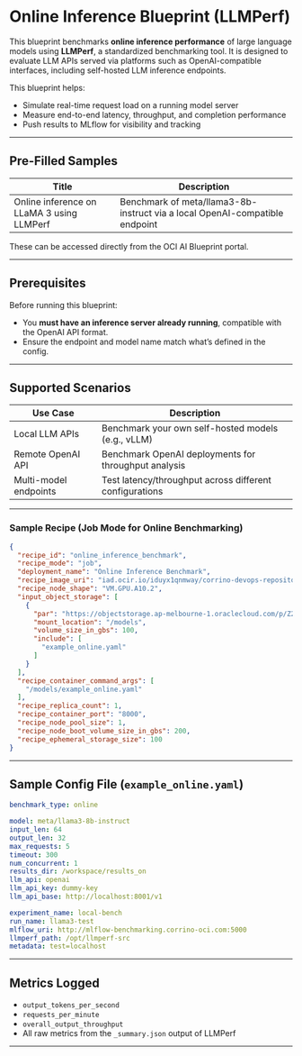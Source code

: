# Online Inference Blueprint (LLMPerf)

This blueprint benchmarks **online inference performance** of large language models using **LLMPerf**, a standardized benchmarking tool. It is designed to evaluate LLM APIs served via platforms such as OpenAI-compatible interfaces, including self-hosted LLM inference endpoints.

This blueprint helps:
- Simulate real-time request load on a running model server
- Measure end-to-end latency, throughput, and completion performance
- Push results to MLflow for visibility and tracking

---

## Pre-Filled Samples

| Title                                  | Description                                                                 |
|----------------------------------------|-----------------------------------------------------------------------------|
|Online inference on LLaMA 3 using LLMPerf|Benchmark of meta/llama3-8b-instruct via a local OpenAI-compatible endpoint |

These can be accessed directly from the OCI AI Blueprint portal.

---

## Prerequisites

Before running this blueprint:
- You **must have an inference server already running**, compatible with the OpenAI API format.
- Ensure the endpoint and model name match what’s defined in the config.

---

## Supported Scenarios

| Use Case              | Description                                           |
|-----------------------|-------------------------------------------------------|
| Local LLM APIs        | Benchmark your own self-hosted models (e.g., vLLM)    |
| Remote OpenAI API     | Benchmark OpenAI deployments for throughput analysis  |
| Multi-model endpoints | Test latency/throughput across different configurations |

---

### Sample Recipe (Job Mode for Online Benchmarking)

```json
{
  "recipe_id": "online_inference_benchmark",
  "recipe_mode": "job",
  "deployment_name": "Online Inference Benchmark",
  "recipe_image_uri": "iad.ocir.io/iduyx1qnmway/corrino-devops-repository:llm-benchmark-0409-v2",
  "recipe_node_shape": "VM.GPU.A10.2",
  "input_object_storage": [
    {
      "par": "https://objectstorage.ap-melbourne-1.oraclecloud.com/p/Z2q73uuLCAxCbGXJ99CIeTxnCTNipsE-1xHE9HYfCz0RBYPTcCbqi9KHViUEH-Wq/n/iduyx1qnmway/b/mymodels/o/",
      "mount_location": "/models",
      "volume_size_in_gbs": 100,
      "include": [
        "example_online.yaml"
      ]
    }
  ],
  "recipe_container_command_args": [
    "/models/example_online.yaml"
  ],
  "recipe_replica_count": 1,
  "recipe_container_port": "8000",
  "recipe_node_pool_size": 1,
  "recipe_node_boot_volume_size_in_gbs": 200,
  "recipe_ephemeral_storage_size": 100
}
```

---

## Sample Config File (`example_online.yaml`)

```yaml
benchmark_type: online

model: meta/llama3-8b-instruct
input_len: 64
output_len: 32
max_requests: 5
timeout: 300
num_concurrent: 1
results_dir: /workspace/results_on
llm_api: openai
llm_api_key: dummy-key
llm_api_base: http://localhost:8001/v1

experiment_name: local-bench
run_name: llama3-test
mlflow_uri: http://mlflow-benchmarking.corrino-oci.com:5000
llmperf_path: /opt/llmperf-src
metadata: test=localhost
```

---

## Metrics Logged

- `output_tokens_per_second`
- `requests_per_minute`
- `overall_output_throughput`
- All raw metrics from the `_summary.json` output of LLMPerf

---
